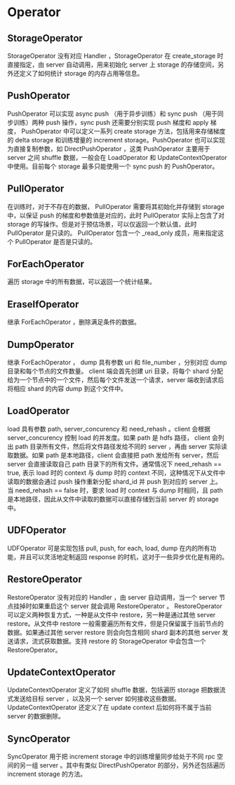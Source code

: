 # Operator

## StorageOperator

StorageOperator 没有对应 Handler ，StorageOperator 在 create_storage 时直接指定，由 server 自动调用，用来初始化 server 上 storage 的存储空间，另外还定义了如何统计 storage 的内存占用等信息。

## PushOperator

PushOperator 可以实现 async push （用于异步训练）和 sync push （用于同步训练）两种 push 操作，sync push 还需要分别实现 push 梯度和 apply 梯度， PushOperator 中可以定义一系列 create storage 方法，包括用来存储梯度的 delta storage 和训练增量的 increment storage。PushOperator 也可以实现为直接复制参数，如 DirectPushOperator ，这类 PushOperator 主要用于 server 之间 shuffle 数据，一般会在 LoadOperator 和 UpdateContextOperator 中使用。目前每个 storage 最多只能使用一个 sync push 的 PushOperator。

## PullOperator

在训练时，对于不存在的数据， PullOperator 需要将其初始化并存储到 storage 中，以保证 push 的梯度和参数值是对应的，此时 PullOperator 实际上包含了对 storage 的写操作。但是对于预估场景，可以仅返回一个默认值，此时 PullOperator 是只读的。 PullOperator 包含一个 _read_only 成员，用来指定这个 PullOperator 是否是只读的。

## ForEachOperator

遍历 storage 中的所有数据，可以返回一个统计结果。

## EraseIfOperator

继承 ForEachOperator ，删除满足条件的数据。

## DumpOperator

继承 ForEachOperator ， dump 具有参数 uri 和 file_number ，分别对应 dump 目录和每个节点的文件数量。 client 端会首先创建 uri 目录，将每个 shard 分配给为一个节点中的一个文件，然后每个文件发送一个请求，server 端收到请求后将相应 shard 的内容 dump 到这个文件中。

## LoadOperator

load 具有参数 path, server_concurency 和 need_rehash 。client 会根据 server_concurency 控制 load 的并发度。如果 path 是 hdfs 路径， client 会列出 path 目录所有文件，然后将文件路径发给不同的 server ，再由 server 实际读取数据。如果 path 是本地路径，client 会直接把 path 发给所有 server，然后 server 会直接读取自己 path 目录下的所有文件。通常情况下 need_rehash == true, 表示 load 时的 context 与 dump 时的 context 不同，这种情况下从文件中读取的数据会通过 push 操作重新分配 shard_id 并 push 到对应的 server 上。 当 need_rehash == false 时，要求 load 时 context 与 dump 时相同，且 path 是本地路径，因此从文件中读取的数据可以直接存储到当前 server 的 storage 中。

## UDFOperator

UDFOperator 可是实现包括 pull, push, for each, load, dump 在内的所有功能，并且可以灵活地定制返回 response 的时机，这对于一些异步优化是有用的。

## RestoreOperator

RestoreOperator 没有对应的 Handler ，由 server 自动调用，当一个 server 节点挂掉时如果重启这个 server 就会调用 RestoreOperator 。 RestoreOperator 可以定义两种恢复方式，一种是从文件中 restore，另一种是通过其他 server restore。从文件中 restore 一般需要遍历所有文件，但是只保留属于当前节点的数据。如果通过其他 server restore 则会向包含相同 shard 副本的其他 server 发送请求，流式获取数据。支持 restore 的 StorageOperator 中会包含一个 RestoreOperator。

## UpdateContextOperator

UpdateContextOperator 定义了如何 shuffle 数据，包括遍历 storage 把数据流式发送给目标 server ，以及另一个 server 如何接收这些数据。 UpdateContextOperator 还定义了在 update context 后如何将不属于当前 server 的数据删除。

## SyncOperator

SyncOperator 用于把 increment storage 中的训练增量同步给处于不同 rpc 空间的另一组 server 。其中有类似 DirectPushOperator 的部分，另外还包括遍历 increment storage 的方法。